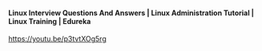 #### Linux Interview Questions And Answers | Linux Administration Tutorial | Linux Training | Edureka

https://youtu.be/p3tvtXOg5rg
